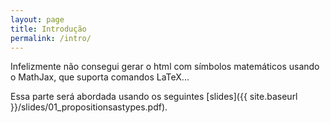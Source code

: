 ```yaml
---
layout: page
title: Introdução
permalink: /intro/
---
```


Infelizmente não consegui gerar o html com símbolos matemáticos
usando o MathJax, que suporta comandos LaTeX...

Essa parte será abordada usando os seguintes [slides]({{ site.baseurl }}/slides/01_propositionsastypes.pdf).
